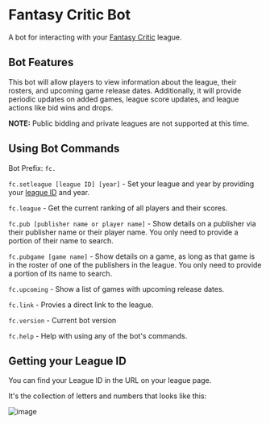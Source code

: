 # Fantasy Critic Bot

A bot for interacting with your [Fantasy Critic](https://www.fantasycritic.games/) league.

## Bot Features

This bot will allow players to view information about the league, their rosters, and upcoming game release dates. Additionally, it will provide periodic updates on added games, league score updates, and league actions like bid wins and drops. 

**NOTE:** Public bidding and private leagues are not supported at this time.

## Using Bot Commands

Bot Prefix: `fc.`

`fc.setleague [league ID] [year]` - Set your league and year by providing your [league ID](#getting-your-league-id) and year.

`fc.league` - Get the current ranking of all players and their scores.

`fc.pub [publisher name or player name]` - Show details on a publisher via their publisher name or their player name. You only need to provide a portion of their name to search.

`fc.pubgame [game name]` - Show details on a game, as long as that game is in the roster of one of the publishers in the league. You only need to provide a portion of its name to search.

`fc.upcoming` - Show a list of games with upcoming release dates.

`fc.link` - Provies a direct link to the league.

`fc.version` - Current bot version

`fc.help` - Help with using any of the bot's commands.

## Getting your League ID

You can find your League ID in the URL on your league page.

It's the collection of letters and numbers that looks like this:

![image](https://user-images.githubusercontent.com/4060573/164579054-35a4cbdb-fd14-409d-96eb-f63a70884492.png)

